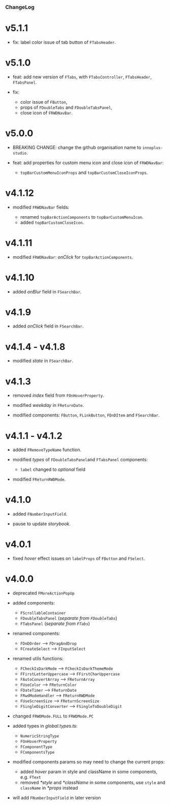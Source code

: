 ### ChangeLog

# v5.1.1

- fix: label color issue of tab button of `FTabsHeader`.

# v5.1.0

- feat: add new version of `FTabs`, with `FTabsController`, `FTabsHeader`, `FTabsPanel`.

- fix:

  - color issue of `FButton`,
  - props of `FDoubleTabs` and `FDoubleTabsPanel`,
  - close icon of `FRWDNavBar`.

# v5.0.0

- BREAKING CHANGE: change the github organisation name to `innoplus-studio`.

- feat: add properties for custom menu icon and close icon of `FRWDNavBar`:

  - `topBarCustomMenuIconProps` and `topBarCustomCloseIconProps`.

# v4.1.12

- modified `FRWDNavBar` fields:

  - renamed `topBarActionComponents` to `topBarCustomMenuIcon`.
  - added `topBarCustomCloseIcon`.

# v4.1.11

- modified `FRWDNavBar`: _onClick_ for `topBarActionComponents`.

# v4.1.10

- added _onBlur_ field in `FSearchBar`.

# v4.1.9

- added _onClick_ field in `FSearchBar`.

# v4.1.4 - v4.1.8

- modified _state_ in `FSearchBar`.

# v4.1.3

- removed _index_ field from `FOnHoverProperty`.

- modified _weekday_ in `FReturnDate`.

- modified components: `FButton`, `FLinkButton`, `FDnDItem` and `FSearchBar`.

# v4.1.1 - v4.1.2

- added `FRemoveTypeName` function.

- modified _types_ of `FDoubleTabsPanel`and `FTabsPanel` components:

  - `label` changed to _optional_ field

- modified `FReturnRWDMode`.

# v4.1.0

- added `FNumberInputField`.

- pause to update _storybook_.

# v4.0.1

- fixed _hover_ effect issues on `labelProps` of `FButton` and `FSelect`.

# v4.0.0

- deprecated `FMoreActionPopUp`

- added components:

  - `FScrollableContainer`
  - `FDoubleTabsPanel` (_separate from `FDoubleTabs`_)
  - `FTabsPanel` (_separate from `FTabs`_)

- renamed components:

  - `FDnDOrder` --> `FDragAndDrop`
  - `FCreateSelect` --> `FInputSelect`

- renamed utils functions:

  - `FCheckIsDarkMode` --> `FCheckIsDarkThemeMode`
  - `FFirstLetterUppercase` --> `FFirstCharUppercase`
  - `FAutoConvertArray` --> `FReturnArray`
  - `FUseColor` --> `FReturnColor`
  - `FDateTimer` --> `FReturnDate`
  - `FRwdModeHandler` --> `FReturnRWDMode`
  - `FUseScreenSize` --> `FReturnScreenSize`
  - `FSingleDigitConverter` --> `FSingleToDoubleDigit`

- changed `FRWDMode.FULL` to `FRWDMode.PC`

- added types in _global.types.ts_:

  - `NumericStringType`
  - `FOnHoverProperty`
  - `FComponentType`
  - `FComponentsType`

- modified components params so may need to change the current props:

  - added _hover_ param in style and className in some components, e.g. `FText`
  - removed _\*style_ and _\*className_ in some components,
    use `style` and `className` in _\*props_ instead

- will add `FNumberInputField` in later version
